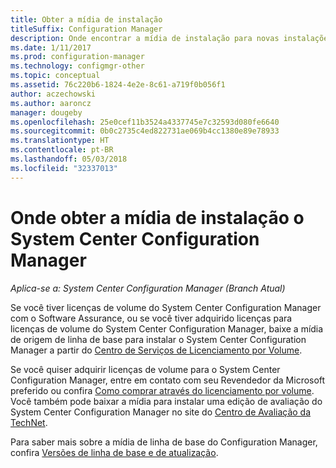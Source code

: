```yaml
---
title: Obter a mídia de instalação
titleSuffix: Configuration Manager
description: Onde encontrar a mídia de instalação para novas instalações do System Center Configuration Manager.
ms.date: 1/11/2017
ms.prod: configuration-manager
ms.technology: configmgr-other
ms.topic: conceptual
ms.assetid: 76c220b6-1824-4e2e-8c61-a719f0b056f1
author: aczechowski
ms.author: aaroncz
manager: dougeby
ms.openlocfilehash: 25e0cef11b3524a4337745e7c32593d080fe6640
ms.sourcegitcommit: 0b0c2735c4ed822731ae069b4cc1380e89e78933
ms.translationtype: HT
ms.contentlocale: pt-BR
ms.lasthandoff: 05/03/2018
ms.locfileid: "32337013"
---
```

# <a name="where-to-get-installation-media-for-system-center-configuration-manager"></a>Onde obter a mídia de instalação o System Center Configuration Manager

*Aplica-se a: System Center Configuration Manager (Branch Atual)*

Se você tiver licenças de volume do System Center Configuration Manager com o Software Assurance, ou se você tiver adquirido licenças para licenças de volume do System Center Configuration Manager, baixe a mídia de origem de linha de base para instalar o System Center Configuration Manager a partir do [Centro de Serviços de Licenciamento por Volume](https://www.microsoft.com/Licensing/servicecenter/default.aspx).   

Se você quiser adquirir licenças de volume para o System Center Configuration Manager, entre em contato com seu Revendedor da Microsoft preferido ou confira [Como comprar através do licenciamento por volume]( https://www.microsoft.com/Licensing/how-to-buy/how-to-buy.aspx). Você também pode baixar a mídia para instalar uma edição de avaliação do System Center Configuration Manager no site do [Centro de Avaliação da TechNet]( https://www.microsoft.com/en-us/evalcenter/evaluate-system-center-configuration-manager-and-endpoint-protection).

Para saber mais sobre a mídia de linha de base do Configuration Manager, confira [Versões de linha de base e de atualização](/sccm/core/servers/manage/updates#a-namebkmkbaselinesa-baseline-and-update-versions).
